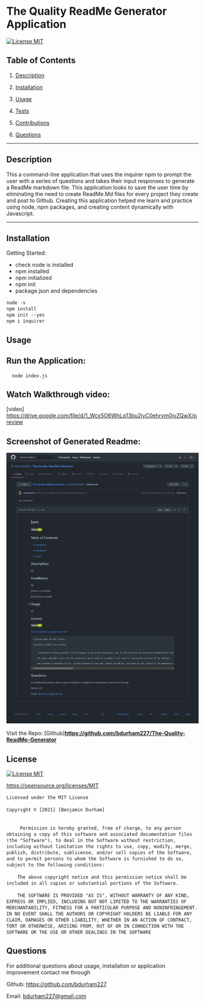 # The Quality ReadMe Generator Application


[![License MIT](https://img.shields.io/apm/l/pack)](https://spdx.org/licenses/MIT.html)
 ## Table of Contents
1. [Description](#description)

2. [Installation](#installation)

3. [Usage](#usage)

4. [Tests](#tests)

5. [Contributions](#contributions)

6. [Questions](#questions)

-----

## Description
 This a command-line application that uses the inquirer npm to prompt the user with a series of questions and takes their input responses to generate a ReadMe markdown file. This application looks to save the user time by eliminating the need to create ReadMe.Md files for every project they create and post to Github. Creating this application helped me learn and practice using node, npm packages, and creating content dynamically with Javascript.

 -----

 ## Installation

   Getting Started:
   * check node is installed
   * npm installed
   * npm initialized
   * npm init
   * package.json and dependencies
  
    node -v
    npm install
    npm init --yes
    npm i inquirer



  



 ## Usage

 

 Run the Application:
 --


      node index.js
   
Watch Walkthrough video: 
--
[video] https://drive.google.com/file/d/1_Wcx5O6WhLq13bu2jyC0ehrvm0ivZQwX/preview 



Screenshot of Generated Readme:
--
![Screenshot](images/readmegenscreenshot.png)



Visit the Repo: 
[Github]**<https://github.com/bdurham227/The-Quality-ReadMe-Generator>**

   







 ## License
 
[![License MIT](https://img.shields.io/apm/l/pack)](https://spdx.org/licenses/MIT.html)

   https://opensource.org/licenses/MIT

    Licensed under the MIT License

    Copyright © [2021] [Benjamin Durham]
    

         Permission is hereby granted, free of charge, to any person obtaining a copy of this software and associated documentation files (the "Software"), to deal in the Software without restriction, including without limitation the rights to use, copy, modify, merge, publish, distribute, sublicense, and/or sell copies of the Software, and to permit persons to whom the Software is furnished to do so, subject to the following conditions:
        
        The above copyright notice and this permission notice shall be included in all copies or substantial portions of the Software.
        
        THE SOFTWARE IS PROVIDED "AS IS", WITHOUT WARRANTY OF ANY KIND, EXPRESS OR IMPLIED, INCLUDING BUT NOT LIMITED TO THE WARRANTIES OF MERCHANTABILITY, FITNESS FOR A PARTICULAR PURPOSE AND NONINFRINGEMENT. IN NO EVENT SHALL THE AUTHORS OR COPYRIGHT HOLDERS BE LIABLE FOR ANY CLAIM, DAMAGES OR OTHER LIABILITY, WHETHER IN AN ACTION OF CONTRACT, TORT OR OTHERWISE, ARISING FROM, OUT OF OR IN CONNECTION WITH THE SOFTWARE OR THE USE OR OTHER DEALINGS IN THE SOFTWARE

 ## Questions
 For additional questions about usage, installation or application improvement contact me through

Github: https://github.com/bdurham227

Email: bdurham227@gmail.com